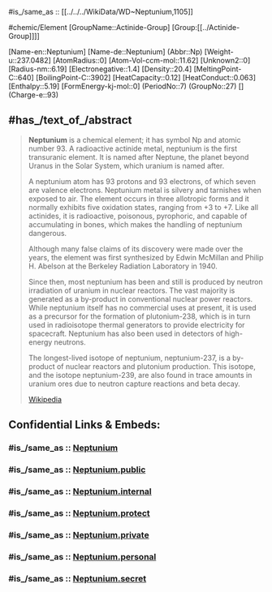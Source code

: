 ﻿---
atomic_number: 93
canonical_SMILES: '[Np]'
CAS_Registry_Number: 7439-99-8
chemical_formula: Np
Commons_category: Neptunium
Commons_gallery: Neptunium
described_by_source: '[[_Standards/WikiData/WD~Armenian_Soviet_Encyclopedia,2657718]]'
Dewey_Decimal_Classification: 546.432
different_from: '[[_Standards/WikiData/WD~Neptun,1261928]]'
discoverer_or_inventor:
- '[[_Standards/WikiData/WD~Philip_Abelson,377815]]'
- '[[_Standards/WikiData/WD~Edwin_McMillan,19009]]'
DSSTOX_compound_identifier: DTXCID3047639
EC_number: 231-108-8
electronegativity: 1.36
element_symbol: Np
has_id_wikidata: Q1105
image: "http://commons.wikimedia.org/wiki/Special:FilePath/Neptunium2.jpg"
InChI: InChI=1S/Np
InChIKey: LFNLGNPSGWYGGD-UHFFFAOYSA-N
instance_of: '[[_Standards/WikiData/WD~chemical_element,11344]]'
ionic_radius:
- 0.72
- 0.75
- 0.87
- 1.01
MeSH_tree_code:
- D01.268.271.100.550
- D01.268.556.600
- D01.496.749.305.100.550
- D01.552.020.621
- D01.552.544.600
named_after: '[[_Standards/WikiData/WD~Neptune,332]]'
OmegaWiki_Defined_Meaning: 377199
part_of:
- '[[_Standards/WikiData/WD~period_7,244979]]'
- '[[_Standards/WikiData/WD~actinide,19577]]'
plaque_image: "http://commons.wikimedia.org/wiki/Special:FilePath/At%20Tokyo%202024%20148.jpg"
PubChem_CID: 23933
SpocWebEntityId: 21988
time_of_discovery_or_invention: 1940
type: Element
UMLS_CUI: C0027734
Unicode_character: 錼
UNII: 6200K977BQ
---

#is_/same_as :: [[../../../WikiData/WD~Neptunium,1105]] 


#chemic/Element 
[GroupName::Actinide-Group]
[Group:[[../Actinide-Group]]]]



[Name-en::Neptunium]
[Name-de::Neptunium]
(Abbr::Np)
[Weight-u::237.0482]
[AtomRadius::0]
[Atom-Vol-ccm-mol::11.62]
[Unknown2::0]
[Radius-nm::6.19]
[Electronegative::1.4]
[Density::20.4]
[MeltingPoint-C::640]
[BoilingPoint-C::3902]
[HeatCapacity::0.12]
[HeatConduct::0.063]
[Enthalpy::5.19]
[FormEnergy-kj-mol::0]
(PeriodNo::7)
(GroupNo::27)
[]
(Charge-e::93)



## #has_/text_of_/abstract 

> **Neptunium** is a chemical element; it has symbol Np and atomic number 93. 
> A radioactive actinide metal, neptunium is the first transuranic element. 
> It is named after Neptune, the planet beyond Uranus in the Solar System, 
> which uranium is named after. 
> 
> A neptunium atom has 93 protons and 93 electrons, of which seven are valence electrons. 
> Neptunium metal is silvery and tarnishes when exposed to air. 
> The element occurs in three allotropic forms and it normally exhibits five oxidation states, 
> ranging from +3 to +7. 
> Like all actinides, it is radioactive, poisonous, pyrophoric, and capable of accumulating in bones, 
> which makes the handling of neptunium dangerous.
>
> Although many false claims of its discovery were made over the years, 
> the element was first synthesized by Edwin McMillan and Philip H. Abelson 
> at the Berkeley Radiation Laboratory in 1940. 
> 
> Since then, most neptunium has been and 
> still is produced by neutron irradiation of uranium in nuclear reactors. 
> The vast majority is generated as a by-product in conventional nuclear power reactors. 
> While neptunium itself has no commercial uses at present, 
> it is used as a precursor for the formation of plutonium-238, 
> which is in turn used  in radioisotope thermal generators to provide electricity for spacecraft. 
> Neptunium has also been used in detectors of high-energy neutrons.
>
> The longest-lived isotope of neptunium, neptunium-237, 
> is a by-product of nuclear reactors and plutonium production. 
> This isotope, and the isotope neptunium-239, 
> are also found in trace amounts in uranium ores due to neutron capture reactions and beta decay.
>
> [Wikipedia](https://en.wikipedia.org/wiki/Neptunium)


## Confidential Links & Embeds: 

### #is_/same_as :: [Neptunium](/_Standards/chemic/chemic~Elements/Actinide-Group/Neptunium.md) 

### #is_/same_as :: [Neptunium.public](/_public/chemic/chemic~Elements/Actinide-Group/Neptunium.public.md) 

### #is_/same_as :: [Neptunium.internal](/_internal/chemic/chemic~Elements/Actinide-Group/Neptunium.internal.md) 

### #is_/same_as :: [Neptunium.protect](/_protect/chemic/chemic~Elements/Actinide-Group/Neptunium.protect.md) 

### #is_/same_as :: [Neptunium.private](/_private/chemic/chemic~Elements/Actinide-Group/Neptunium.private.md) 

### #is_/same_as :: [Neptunium.personal](/_personal/chemic/chemic~Elements/Actinide-Group/Neptunium.personal.md) 

### #is_/same_as :: [Neptunium.secret](/_secret/chemic/chemic~Elements/Actinide-Group/Neptunium.secret.md)

